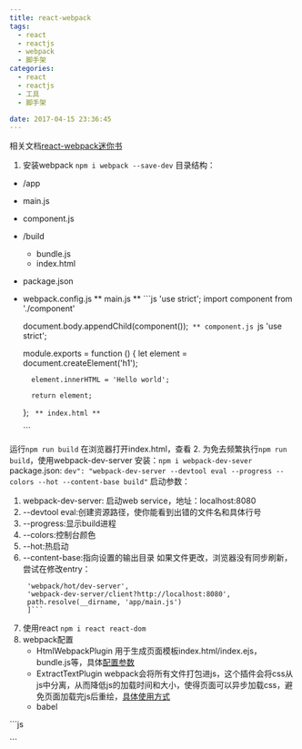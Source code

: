 ```yaml
---
title: react-webpack
tags:
  - react
  - reactjs
  - webpack
  - 脚手架
categories:
  - react
  - reactjs
  - 工具
  - 脚手架

date: 2017-04-15 23:36:45
---
```


相关文档[react-webpack迷你书](https://fakefish.github.io/react-webpack-cookbook/index.html)

1. 安装webpack `npm i webpack --save-dev`
   目录结构：
* /app
* main.js
* component.js
* /build
   * bundle.js
   * index.html
* package.json
* webpack.config.js
   ** main.js **
   ​```js
     'use strict';
     import component from './component'

     document.body.appendChild(component());
   ​```
   ** component.js
   ​```js
     'use strict';


	module.exports = function () {
		let element = document.createElement('h1');
	
		element.innerHTML = 'Hello world';
	
		return element;
	};
   ​```
   ** index.html **
   ​```
     <!DOCTYPE html>
    <html>
    <head>
        <meta charset="UTF-8"/>
    </head>
    <body>
    <script src="bundle.js"></script>
    </body>
    </html>
   ​```

运行`npm run build` 在浏览器打开index.html，查看
2. 为免去频繁执行`npm run build`，使用webpack-dev-server
   安装：`npm i webpack-dev-sever`
   package.json: `dev": "webpack-dev-server --devtool eval --progress --colors --hot --content-base build"`
   启动参数：
   1. webpack-dev-server: 启动web service，地址：localhost:8080
   2. --devtool eval:创建资源路径，使你能看到出错的文件名和具体行号
   3. --progress:显示build进程
   4. --colors:控制台颜色
   5. --hot:热启动
   6. --content-base:指向设置的输出目录
      如果文件更改，浏览器没有同步刷新，尝试在修改entry：
      ```[
       'webpack/hot/dev-server',
       'webpack-dev-server/client?http://localhost:8080',
       path.resolve(__dirname, 'app/main.js')
       ]```
      ```
3. 使用react
    `npm i react react-dom`
4. webpack配置
	* HtmlWebpackPlugin 用于生成页面模板index.html/index.ejs， bundle.js等，具体[配置参数](https://segmentfault.com/a/1190000007294861)
	* ExtractTextPlugin webpack会将所有文件打包进js，这个插件会将css从js中分离，从而降低js的加载时间和大小，使得页面可以异步加载css，避免页面加载完js后重绘，[具体使用方式](http://www.cnblogs.com/sloong/p/5826818.html)
	* babel

​```js

​```















